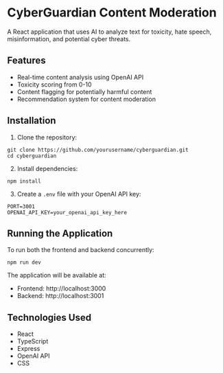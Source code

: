 # CyberGuardian Content Moderation

A React application that uses AI to analyze text for toxicity, hate speech, misinformation, and potential cyber threats.

## Features

- Real-time content analysis using OpenAI API
- Toxicity scoring from 0-10
- Content flagging for potentially harmful content
- Recommendation system for content moderation

## Installation

1. Clone the repository:
```
git clone https://github.com/yourusername/cyberguardian.git
cd cyberguardian
```

2. Install dependencies:
```
npm install
```

3. Create a `.env` file with your OpenAI API key:
```
PORT=3001
OPENAI_API_KEY=your_openai_api_key_here
```

## Running the Application

To run both the frontend and backend concurrently:
```
npm run dev
```

The application will be available at:
- Frontend: http://localhost:3000
- Backend: http://localhost:3001

## Technologies Used

- React
- TypeScript
- Express
- OpenAI API
- CSS 